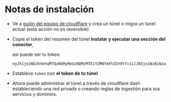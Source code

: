 # Notas de instalación

- Ve a [guión del equipo de cloudflare](https://dash.teams.cloudflare.com) y crea un túnel o migra un túnel actual (esta acción no es reversible)

- Copie el token del resumen del túnel **Instalar y ejecutar una sección del conector**,

  así puede ser tu token.

  ```text
  eyJhIjoiNDJhYmYwMTQzNGMyMeUzNDMzMTE1Y2M0YmFhZGY0YTciLCJ0IjoiNzBiNza5zTItMWViMS00MjdjaWFiZjEtZWMwdzIwNmQwZmI3Iiwicy6IlltRmxPV1ExTldZdE16a3lOUzAwsW1KbUxUZzJPVGN0Wm1VelptVmpaak00T1dZeiJ5
  ```

- Establece `token` con **el token de tu túnel**

- Ahora puede administrar el túnel a través de cloudflare dash estableciendo una red privada o creando reglas de ingestión para sus servicios y dominios.
